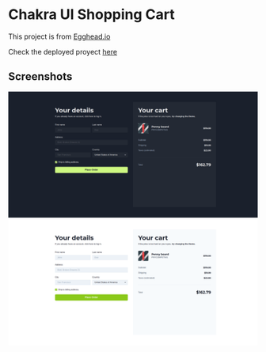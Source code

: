 # Chakra UI Shopping Cart

This project is from [Egghead.io](https://egghead.io/courses/build-a-modern-user-interface-with-chakra-ui-fac68106)

Check the deployed proyect [here](https://react-chakraui-shopping-cart.netlify.app/)

## Screenshots
![Dark mode](dark-theme.png)
![Light mode](light-theme.png)
